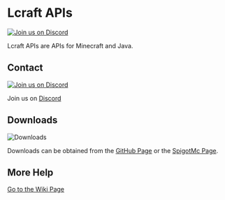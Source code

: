 # Lcraft APIs

[![Join us on Discord](https://img.shields.io/discord/856084949827321876.svg?label=&logo=discord&logoColor=ffffff&color=7389D8&labelColor=6A7EC2)](https://discord.gg/j2KwBaHZgD)

Lcraft APIs are APIs for Minecraft and Java.

</div>

## Contact
[![Join us on Discord](https://img.shields.io/discord/856084949827321876.svg?label=&logo=discord&logoColor=ffffff&color=7389D8&labelColor=6A7EC2)](https://discord.gg/j2KwBaHZgD)

Join us on [Discord](https://discord.gg/j2KwBaHZgD)

## Downloads
![Downloads](https://img.shields.io/github/downloads/Lcraft-Developers/Lcraft-APIs/total?event=push&label=Downloads&logo=github)

Downloads can be obtained from the [GitHub Page](https://github.com/Lcraft-Developers/Lcraft-APIs) or the [SpigotMc Page](https://www.spigotmc.org/resources/lcraft-apis.97603/).

## More Help
[Go to the Wiki Page](https://github.com/Lcraft-Developers/Lcraft-APIs/wiki)
